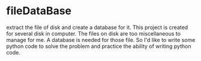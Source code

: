 # fileDataBase
extract the file of disk and create a database for it.
This project is created for several disk in computer. The files on disk are too miscellaneous to manage for me.
A database is needed for those file. So I'd like to write some python code to solve the problem and practice the ability of writing python code.
